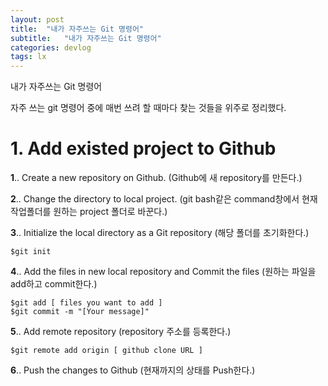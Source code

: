 ```yaml
---
layout: post
title:  "내가 자주쓰는 Git 명령어"
subtitle:   "내가 자주쓰는 Git 명령어"
categories: devlog
tags: lx
---
```

내가 자주쓰는 Git 명령어

자주 쓰는 git 명령어 중에 
매번 쓰려 할 때마다 찾는 것들을 위주로 정리했다.

# 1. Add existed project to Github

__1__.. Create a new repository on Github. (Github에 새 repository를 만든다.)


__2__.. Change the directory to local project. (git bash같은 command창에서 현재작업폴더를 원하는 project 폴더로 바꾼다.)

__3__.. Initialize the local directory as a Git repository (해당 폴더를 초기화한다.)

```
$git init
```
__4__.. Add the files in new local repository and Commit the files (원하는 파일을 add하고 commit한다.)

```
$git add [ files you want to add ]
$git commit -m "[Your message]"
```

__5__.. Add remote repository (repository 주소를 등록한다.)
```
$git remote add origin [ github clone URL ]
```

__6__.. Push the changes to Github (현재까지의 상태를 Push한다.)